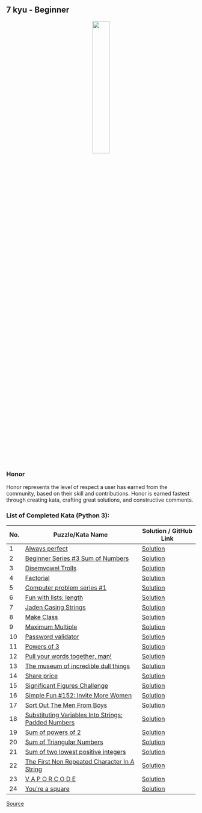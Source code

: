 ## 7 kyu - Beginner

<div align="center"> 
<img width="30%" height="30%" src="https://github.com/ikostan/codewars/blob/master/img/copy-rank-kyu.png" hspace="10">
</div>

### Honor

Honor represents the level of respect a user has earned from the community, based on their skill and contributions. Honor is earned fastest through creating kata, crafting great solutions, and constructive comments.

### List of Completed Kata (Python 3):

| No. | Puzzle/Kata Name                                                                                           | Solution / GitHub Link |
|-----|------------------------------------------------------------------------------------------------------------|------------------------|
|1    |[Always perfect](https://www.codewars.com/kata/55f3facb78a9fd5b26000036/train/python)|[Solution](https://github.com/ikostan/codewars/tree/master/kyu_7/always_perfect)|
|2    |[Beginner Series #3 Sum of Numbers](https://www.codewars.com/kata/55f2b110f61eb01779000053/train/python)|[Solution](https://github.com/ikostan/codewars/tree/master/kyu_7/beginner_series_sum_of_numbers)|
|3    |[Disemvowel Trolls](https://www.codewars.com/kata/52fba66badcd10859f00097e/train/python)|[Solution](https://github.com/ikostan/codewars/tree/master/kyu_7/disemvowel_trolls)|
|4    |[Factorial](https://www.codewars.com/kata/54ff0d1f355cfd20e60001fc/train/python)|[Solution](https://github.com/ikostan/codewars/tree/master/kyu_7/factorial)|
|5    |[Computer problem series #1](https://www.codewars.com/kata/5d49c93d089c6e000ff8428c/train/python)|[Solution](https://github.com/ikostan/codewars/tree/master/kyu_7/fill_the_hard_disk_drive)|
|6    |[Fun with lists: length](https://www.codewars.com/kata/581e476d5f59408553000a4b/train/python)|[Solution](https://github.com/ikostan/codewars/tree/master/kyu_7/fun_with_lists_length)|
|7    |[Jaden Casing Strings](https://www.codewars.com/kata/5390bac347d09b7da40006f6/train/python)|[Solution](https://github.com/ikostan/codewars/tree/master/kyu_7/jaden_casing_strings)|
|8    |[Make Class](https://www.codewars.com/kata/5d774cfde98179002a7cb3c8/train/python)|[Solution](https://github.com/ikostan/codewars/tree/master/kyu_7/make_class)|
|9    |[Maximum Multiple](https://www.codewars.com/kata/5aba780a6a176b029800041c/train/python)|[Solution](https://github.com/ikostan/codewars/tree/master/kyu_7/maximum_multiple)|
|10   |[Password validator](https://www.codewars.com/kata/56a921fa8c5167d8e7000053/train/python)|[Solution](https://github.com/ikostan/codewars/tree/master/kyu_7/password_validator)|
|11   |[Powers of 3](https://www.codewars.com/kata/57be674b93687de78c0001d9/train/python)|[Solution](https://github.com/ikostan/codewars/tree/master/kyu_7/powers_of_3)|
|12   |[Pull your words together, man!](https://www.codewars.com/kata/59ad7d2e07157af687000070/train/python)|[Solution](https://github.com/ikostan/codewars/tree/master/kyu_7/pull_your_words_together_man)|
|13   |[The museum of incredible dull things](https://www.codewars.com/kata/563cf89eb4747c5fb100001b/train/python)|[Solution](https://github.com/ikostan/codewars/tree/master/kyu_7/remove_the_minimum)|
|14   |[Share price](https://www.codewars.com/kata/5603a4dd3d96ef798f000068/train/python)|[Solution](https://github.com/ikostan/codewars/tree/master/kyu_7/share_prices)|
|15   |[Significant Figures Challenge](https://www.codewars.com/kata/5d9fe0ace0aad7001290acb7/train/python)|[Solution](https://github.com/ikostan/codewars/tree/master/kyu_7/significant_figures)|
|16   |[Simple Fun #152: Invite More Women](https://www.codewars.com/kata/58acfe4ae0201e1708000075/train/python)|[Solution](https://github.com/ikostan/codewars/tree/master/kyu_7/simple_fun_152)|
|17   |[Sort Out The Men From Boys](https://www.codewars.com/kata/5af15a37de4c7f223e00012d/train/python)|[Solution](https://github.com/ikostan/codewars/tree/master/kyu_7/sort_out_the_men_from_boys)|
|18   |[Substituting Variables Into Strings: Padded Numbers](https://www.codewars.com/kata/51c89385ee245d7ddf000001/train/python)|[Solution](https://github.com/ikostan/codewars/tree/master/kyu_7/substituting_variables_into_strings_padded_numbers)|
|19   |[Sum of powers of 2](https://www.codewars.com/kata/5d9f95424a336600278a9632/train/python)|[Solution](https://github.com/ikostan/codewars/tree/master/kyu_7/sum_of_powers_of_2)|
|20   |[Sum of Triangular Numbers](https://www.codewars.com/kata/580878d5d27b84b64c000b51/train/python)|[Solution](https://github.com/ikostan/codewars/tree/master/kyu_7/sum_of_triangular_numbers)|
|21   |[Sum of two lowest positive integers](https://www.codewars.com/kata/558fc85d8fd1938afb000014/train/python)|[Solution](https://github.com/ikostan/codewars/tree/master/kyu_7/sum_of_two_lowest_int)|
|22   |[The First Non Repeated Character In A String](https://www.codewars.com/kata/570f6436b29c708a32000826/train/python)|[Solution](https://github.com/ikostan/codewars/tree/master/kyu_7/the_first_non_repeated_character_in_string)|
|23   |[V A P O R C O D E](https://www.codewars.com/kata/5966eeb31b229e44eb00007a/train/python)|[Solution](https://github.com/ikostan/codewars/tree/master/kyu_7/vaporcode)|
|24   |[You're a square](https://www.codewars.com/kata/54c27a33fb7da0db0100040e/train/python)|[Solution](https://github.com/ikostan/codewars/tree/master/kyu_7/you_are_square)|



[Source](https://www.codewars.com/about)
